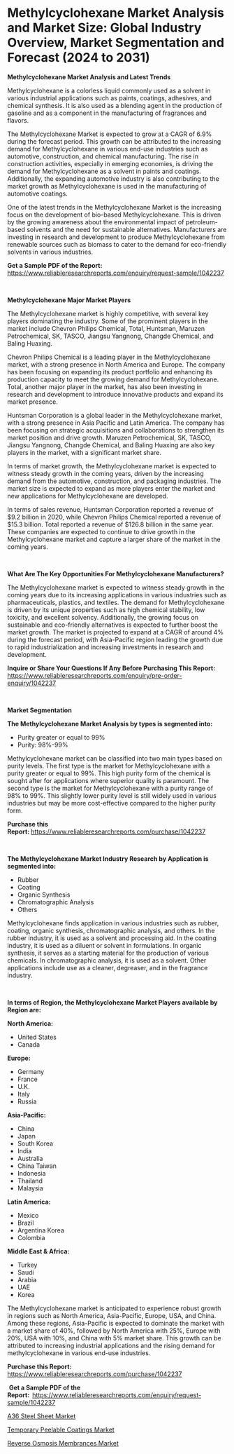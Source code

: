 <p><h1>Methylcyclohexane Market Analysis and Market Size: Global Industry Overview, Market Segmentation and Forecast (2024 to 2031)</h1></p><p><strong>Methylcyclohexane Market Analysis and Latest Trends</strong></p>
<p><p>Methylcyclohexane is a colorless liquid commonly used as a solvent in various industrial applications such as paints, coatings, adhesives, and chemical synthesis. It is also used as a blending agent in the production of gasoline and as a component in the manufacturing of fragrances and flavors.</p><p>The Methylcyclohexane Market is expected to grow at a CAGR of 6.9% during the forecast period. This growth can be attributed to the increasing demand for Methylcyclohexane in various end-use industries such as automotive, construction, and chemical manufacturing. The rise in construction activities, especially in emerging economies, is driving the demand for Methylcyclohexane as a solvent in paints and coatings. Additionally, the expanding automotive industry is also contributing to the market growth as Methylcyclohexane is used in the manufacturing of automotive coatings.</p><p>One of the latest trends in the Methylcyclohexane Market is the increasing focus on the development of bio-based Methylcyclohexane. This is driven by the growing awareness about the environmental impact of petroleum-based solvents and the need for sustainable alternatives. Manufacturers are investing in research and development to produce Methylcyclohexane from renewable sources such as biomass to cater to the demand for eco-friendly solvents in various industries.</p></p>
<p><strong>Get a Sample PDF of the Report:&nbsp;</strong> <a href="https://www.reliableresearchreports.com/enquiry/request-sample/1042237">https://www.reliableresearchreports.com/enquiry/request-sample/1042237</a></p>
<p>&nbsp;</p>
<p><strong>Methylcyclohexane Major Market Players</strong></p>
<p><p>The Methylcyclohexane market is highly competitive, with several key players dominating the industry. Some of the prominent players in the market include Chevron Philips Chemical, Total, Huntsman, Maruzen Petrochemical, SK, TASCO, Jiangsu Yangnong, Changde Chemical, and Baling Huaxing.</p><p>Chevron Philips Chemical is a leading player in the Methylcyclohexane market, with a strong presence in North America and Europe. The company has been focusing on expanding its product portfolio and enhancing its production capacity to meet the growing demand for Methylcyclohexane. Total, another major player in the market, has also been investing in research and development to introduce innovative products and expand its market presence.</p><p>Huntsman Corporation is a global leader in the Methylcyclohexane market, with a strong presence in Asia Pacific and Latin America. The company has been focusing on strategic acquisitions and collaborations to strengthen its market position and drive growth. Maruzen Petrochemical, SK, TASCO, Jiangsu Yangnong, Changde Chemical, and Baling Huaxing are also key players in the market, with a significant market share.</p><p>In terms of market growth, the Methylcyclohexane market is expected to witness steady growth in the coming years, driven by the increasing demand from the automotive, construction, and packaging industries. The market size is expected to expand as more players enter the market and new applications for Methylcyclohexane are developed.</p><p>In terms of sales revenue, Huntsman Corporation reported a revenue of $9.2 billion in 2020, while Chevron Philips Chemical reported a revenue of $15.3 billion. Total reported a revenue of $126.8 billion in the same year. These companies are expected to continue to drive growth in the Methylcyclohexane market and capture a larger share of the market in the coming years.</p></p>
<p>&nbsp;</p>
<p><strong>What Are The Key Opportunities For Methylcyclohexane Manufacturers?</strong></p>
<p><p>The Methylcyclohexane market is expected to witness steady growth in the coming years due to its increasing applications in various industries such as pharmaceuticals, plastics, and textiles. The demand for Methylcyclohexane is driven by its unique properties such as high chemical stability, low toxicity, and excellent solvency. Additionally, the growing focus on sustainable and eco-friendly alternatives is expected to further boost the market growth. The market is projected to expand at a CAGR of around 4% during the forecast period, with Asia-Pacific region leading the growth due to rapid industrialization and increasing investments in research and development.</p></p>
<p><strong>Inquire or Share Your Questions If Any Before Purchasing This Report:</strong> <a href="https://www.reliableresearchreports.com/enquiry/pre-order-enquiry/1042237">https://www.reliableresearchreports.com/enquiry/pre-order-enquiry/1042237</a></p>
<p>&nbsp;</p>
<p><strong>Market Segmentation</strong></p>
<p><strong>The Methylcyclohexane Market Analysis by types is segmented into:</strong></p>
<p><ul><li>Purity greater or equal to 99%</li><li>Purity: 98%-99%</li></ul></p>
<p><p>Methylcyclohexane market can be classified into two main types based on purity levels. The first type is the market for Methylcyclohexane with a purity greater or equal to 99%. This high purity form of the chemical is sought after for applications where superior quality is paramount. The second type is the market for Methylcyclohexane with a purity range of 98% to 99%. This slightly lower purity level is still widely used in various industries but may be more cost-effective compared to the higher purity form.</p></p>
<p><strong>Purchase this Report:&nbsp;</strong><a href="https://www.reliableresearchreports.com/purchase/1042237">https://www.reliableresearchreports.com/purchase/1042237</a></p>
<p>&nbsp;</p>
<p><strong>The Methylcyclohexane Market Industry Research by Application is segmented into:</strong></p>
<p><ul><li>Rubber</li><li>Coating</li><li>Organic Synthesis</li><li>Chromatographic Analysis</li><li>Others</li></ul></p>
<p><p>Methylcyclohexane finds application in various industries such as rubber, coating, organic synthesis, chromatographic analysis, and others. In the rubber industry, it is used as a solvent and processing aid. In the coating industry, it is used as a diluent or solvent in formulations. In organic synthesis, it serves as a starting material for the production of various chemicals. In chromatographic analysis, it is used as a solvent. Other applications include use as a cleaner, degreaser, and in the fragrance industry.</p></p>
<p>&nbsp;</p>
<p><strong>In terms of Region, the Methylcyclohexane Market Players available by Region are:</strong></p>
<p>
    <p> <strong> North America: </strong>
        <ul>
            <li>United States</li>
            <li>Canada</li>
        </ul>
        </p> 
    <p> <strong> Europe: </strong>
        <ul>
            <li>Germany</li>
            <li>France</li>
            <li>U.K.</li>
            <li>Italy</li>
            <li>Russia</li>
        </ul>
        </p> 
    <p> <strong> Asia-Pacific: </strong>
        <ul>
            <li>China</li>
            <li>Japan</li>
            <li>South Korea</li>
            <li>India</li>
            <li>Australia</li>
            <li>China Taiwan</li>
            <li>Indonesia</li>
            <li>Thailand</li>
            <li>Malaysia</li>
        </ul>
        </p> 
    <p> <strong> Latin America: </strong>
        <ul>
            <li>Mexico</li>
            <li>Brazil</li>
            <li>Argentina Korea</li>
            <li>Colombia</li>
        </ul>
        </p> 
    <p> <strong> Middle East & Africa: </strong>
        <ul>
            <li>Turkey</li>
            <li>Saudi</li>
            <li>Arabia</li>
            <li>UAE</li>
            <li>Korea</li>
        </ul>
    </p>
    </p>
<p><p>The Methylcyclohexane market is anticipated to experience robust growth in regions such as North America, Asia-Pacific, Europe, USA, and China. Among these regions, Asia-Pacific is expected to dominate the market with a market share of 40%, followed by North America with 25%, Europe with 20%, USA with 10%, and China with 5% market share. This growth can be attributed to increasing industrial applications and the rising demand for methylcyclohexane in various end-use industries.</p></p>
<p><strong>Purchase this Report: </strong><a href="https://www.reliableresearchreports.com/purchase/1042237">https://www.reliableresearchreports.com/purchase/1042237</a></p>
<p>&nbsp;<strong>Get a Sample PDF of the Report:&nbsp;&nbsp;</strong><a href="https://www.reliableresearchreports.com/enquiry/request-sample/1042237">https://www.reliableresearchreports.com/enquiry/request-sample/1042237</a></p>
<p><strong></strong></p>
<p><p><a href="https://view.publitas.com/reportprime-1/decoding-the-a36-steel-sheet-market-a-deep-dive-into-the-latest-market-trends-market-segmentation-and-competitive-analysis/">A36 Steel Sheet Market</a></p><p><a href="https://view.publitas.com/reportprime-1/global-temporary-peelable-coatings-market-size-and-market-trends-insights-and-projections-from-2023-to-2030/">Temporary Peelable Coatings Market</a></p><p><a href="https://view.publitas.com/reportprime-1/reverse-osmosis-membrances-market-research-report-provides-critical-insights-that-can-help-shape-business-development-and-investment-strategies/">Reverse Osmosis Membrances Market</a></p></p>